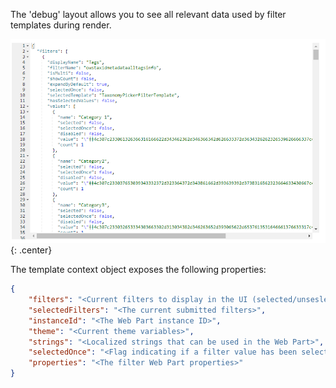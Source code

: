 The 'debug' layout allows you to see all relevant data used by filter templates during render.

!["Debug"](../../../../assets/webparts/data_filters/layouts/debug_layout.png){: .center}

The template context object exposes the following properties:

```json
{
    "filters": "<Current filters to display in the UI (selected/unseslected)>",
    "selectedFilters": "<The current submitted filters>",
    "instanceId": "<The Web Part instance ID>",
    "theme": "<Current theme variables>",
    "strings": "<Localized strings that can be used in the Web Part>",
    "selectedOnce": "<Flag indicating if a filter value has been selected at least once by the use>",
    "properties": "<The filter Web Part properties>"
}
```